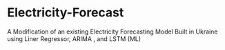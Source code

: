 # Electricity-Forecast
A Modification of an existing Electricity Forecasting Model Built in Ukraine using Liner Regressor, ARIMA , and LSTM (ML)
